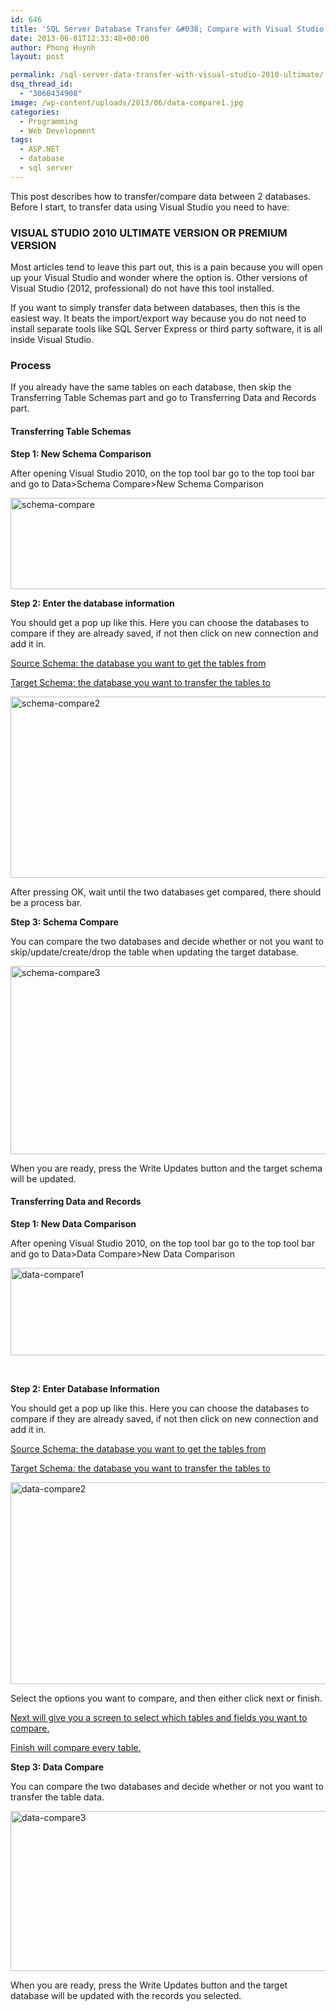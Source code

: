 ```yaml
---
id: 646
title: 'SQL Server Database Transfer &#038; Compare with Visual Studio 2010 Ultimate'
date: 2013-06-01T12:33:48+00:00
author: Phong Huynh
layout: post

permalink: /sql-server-data-transfer-with-visual-studio-2010-ultimate/
dsq_thread_id:
  - "3060434908"
image: /wp-content/uploads/2013/06/data-compare1.jpg
categories:
  - Programming
  - Web Development
tags:
  - ASP.NET
  - database
  - sql server
---
```

This post describes how to transfer/compare data between 2 databases. Before I start, to transfer data using Visual Studio you need to have:

### VISUAL STUDIO 2010 ULTIMATE VERSION OR PREMIUM VERSION

Most articles tend to leave this part out, this is a pain because you will open up your Visual Studio and wonder where the option is. Other versions of Visual Studio (2012, professional) do not have this tool installed.

If you want to simply transfer data between databases, then this is the easiest way. It beats the import/export way because you do not need to install separate tools like SQL Server Express or third party software, it is all inside Visual Studio.

### Process

If you already have the same tables on each database, then skip the Transferring Table Schemas part and go to Transferring Data and Records part.

#### Transferring Table Schemas

**Step 1: New Schema Comparison**

After opening Visual Studio 2010, on the top tool bar go to the top tool bar and go to Data>Schema Compare>New Schema Comparison

[<img class="alignnone size-full wp-image-652" src="/wp-content/uploads/2013/06/schema-compare.jpg" alt="schema-compare" width="571" height="146" srcset="/wp-content/uploads/2013/06/schema-compare.jpg 571w, /wp-content/uploads/2013/06/schema-compare-300x76.jpg 300w" sizes="(max-width: 571px) 100vw, 571px" />](/wp-content/uploads/2013/06/schema-compare.jpg)

**Step 2: Enter the database information**

You should get a pop up like this. Here you can choose the databases to compare if they are already saved, if not then click on new connection and add it in.

<span style="text-decoration: underline;">Source Schema: the database you want to get the tables from</span>

<span style="text-decoration: underline;">Target Schema: the database you want to transfer the tables to</span>

[<img class="alignnone size-full wp-image-654" src="/wp-content/uploads/2013/06/schema-compare2.jpg" alt="schema-compare2" width="642" height="290" srcset="/wp-content/uploads/2013/06/schema-compare2.jpg 642w, /wp-content/uploads/2013/06/schema-compare2-300x135.jpg 300w" sizes="(max-width: 642px) 100vw, 642px" />](/wp-content/uploads/2013/06/schema-compare2.jpg)

After pressing OK, wait until the two databases get compared, there should be a process bar.

**Step 3: Schema Compare**

You can compare the two databases and decide whether or not you want to skip/update/create/drop the table when updating the target database.

[<img class="alignnone size-full wp-image-664" src="/wp-content/uploads/2013/06/schema-compare32.jpg" alt="schema-compare3" width="779" height="301" srcset="/wp-content/uploads/2013/06/schema-compare32.jpg 779w, /wp-content/uploads/2013/06/schema-compare32-300x115.jpg 300w" sizes="(max-width: 779px) 100vw, 779px" />](/wp-content/uploads/2013/06/schema-compare32.jpg)

When you are ready, press the Write Updates button and the target schema will be updated.

#### Transferring Data and Records

**Step 1: New Data Comparison**

After opening Visual Studio 2010, on the top tool bar go to the top tool bar and go to Data>Data Compare>New Data Comparison

[<img class="alignnone size-full wp-image-660" src="/wp-content/uploads/2013/06/data-compare1.jpg" alt="data-compare1" width="545" height="140" srcset="/wp-content/uploads/2013/06/data-compare1.jpg 545w, /wp-content/uploads/2013/06/data-compare1-300x77.jpg 300w, /wp-content/uploads/2013/06/data-compare1-150x38.jpg 150w, /wp-content/uploads/2013/06/data-compare1-400x102.jpg 400w" sizes="(max-width: 545px) 100vw, 545px" />](/wp-content/uploads/2013/06/data-compare1.jpg)

&nbsp;

**Step 2: Enter Database Information**

You should get a pop up like this. Here you can choose the databases to compare if they are already saved, if not then click on new connection and add it in.

<span style="text-decoration: underline;">Source Schema: the database you want to get the tables from</span>

<span style="text-decoration: underline;">Target Schema: the database you want to transfer the tables to</span>

[<img class="alignnone size-full wp-image-662" src="/wp-content/uploads/2013/06/data-compare2.jpg" alt="data-compare2" width="610" height="323" srcset="/wp-content/uploads/2013/06/data-compare2.jpg 610w, /wp-content/uploads/2013/06/data-compare2-300x158.jpg 300w" sizes="(max-width: 610px) 100vw, 610px" />](/wp-content/uploads/2013/06/data-compare2.jpg)

Select the options you want to compare, and then either click next or finish.

<span style="text-decoration: underline;">Next will give you a screen to select which tables and fields you want to compare.</span>

<span style="text-decoration: underline;">Finish will compare every table.</span>

**Step 3: Data Compare**

You can compare the two databases and decide whether or not you want to transfer the table data.

[<img class="alignnone size-full wp-image-667" src="/wp-content/uploads/2013/06/data-compare3.jpg" alt="data-compare3" width="763" height="256" srcset="/wp-content/uploads/2013/06/data-compare3.jpg 763w, /wp-content/uploads/2013/06/data-compare3-300x100.jpg 300w" sizes="(max-width: 763px) 100vw, 763px" />](/wp-content/uploads/2013/06/data-compare3.jpg)

When you are ready, press the Write Updates button and the target database will be updated with the records you selected.